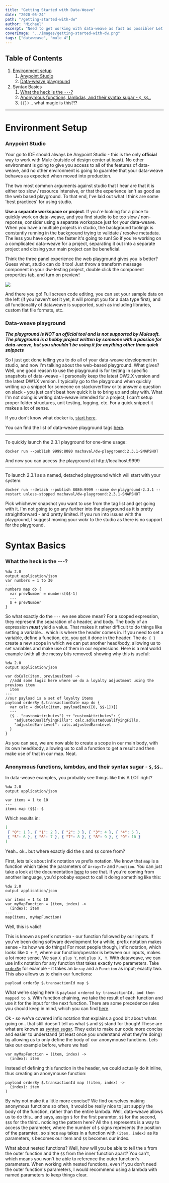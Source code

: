 ```yaml
---
title: "Getting Started with Data-Weave"
date: "2020-05-24"
path: "/getting-started-with-dw"
author: "Michael"
excerpt: "Need to get working with data-weave as fast as possible? Let's talk about how you can hit the ground running, and where to go from there."
coverImage: "../images/getting-started-with-dw.png"
tags: ["dataweave", "mule 4"]
---
```


## Table of Contents
1. [Environment setup](#environment-setup)
   1. [Anypoint Studio](#anypoint-studio)
   2. [Data-weave playground](#data-weave-playground)
2. Syntax Basics
   1. [What the heck is the `---`?](#what-the-heck-is-the----)
   2. [Anonymous functions, lambdas, and their syntax sugar - `$`, `$$`..](#anonymous-functions-lambdas-and-their-syntax-sugar----)
   3. `({})` .. what magic is this?!?

---

# Environment Setup

### **Anypoint Studio**

Your go to IDE should always be Anypoint Studio - this is the only **official** way to work with Mule (outside of design center at least). No other environment is going to give you access to all of the features of data-weave, and no other environment is going to guarntee that your data-weave behaves as expected when moved into production.

The two most common arguments against studio that I hear are that it is either too slow / resource intensive, or that the experience isn't as good as the web based playground. To that end, I've laid out what I think are some 'best practices' for using studio.

**Use a separate workspace or project**. If you're looking for a place to quickly work on data-weave, and you find studio to be too slow / non-reponse, consider using a separate workspace just for your data-weave. When you have a multiple projects in studio, the background toolingk is constantly running in the background trying to validate / resolve metadata. The less you have open, the faster it's going to run! So if you're working on a complicated data-weave for a project, separating it out into a separate project and closing your main project can be beneficial.

Think the three panel experience the web playground gives you is better? Guess what, studio can do it too! Just throw a transform message component in your dw-testing project, double click the component properties tab, and turn on preview!

![](../images/studio-dw-editor.gif)

And there you go! Full screen code editing, you can set your sample data on the left (if you haven't set it yet, it will prompt you for a data type first), and all functionality of dataweave is supported, such as including libraries, custom flat file formats, etc.

### **Data-weave playground**

***The playground is NOT an official tool and is not supported by Mulesoft. The playground is a hobby project written by someone with a passion for data-weave, but you shouldn't be using it for anything other than quick snippets***

So I just got done telling you to do all of your data-weave development in studio, and now I'm talking about the web-based playground. What gives? Well, one good reason to use the playground is for testing in specific snapshots of data-weave - I personally keep the latest DW2.X version and the latest DW1.X version. I typically go to the playground when quickly writing up a snippet for someone on stackoverflow or to answer a question on slack - you just can't beat how quick it is to bring up and play with. What I'm not doing is writing data-weave intended for a project; I can't setup proper folder structures, unit testing, logging, etc. For a quick snippet it makes a lot of sense.

If you don't know what docker is, [start here](https://docker-curriculum.com/).

You can find the list of data-weave playground tags [here](https://hub.docker.com/r/machaval/dw-playground/tags).

---
To quickly launch the 2.3.1 playground for one-time usage:

`docker run --publish 9999:8080 machaval/dw-playground:2.3.1-SNAPSHOT`

And now you can access the playground at http://localhost:9999

---

To launch 2.3.1 as a named, detached playground which will start with your system:

`docker run --detach --publish 8080:9999 --name dw-playground-2.3.1 --restart unless-stopped machaval/dw-playground:2.3.1-SNAPSHOT`

Pick whichever snapshot you want to use from the tag list and get going with it. I'm not going to go any further into the playground as it is pretty straightforward - and pretty limited. If you run into issues with the playground, I suggest moving your wokr to the studio as there is no support for the playground.

# Syntax Basics

### **What the heck is the ---?**

```data-weave{4,7}
%dw 2.0
output application/json
var numbers = 1 to 30
---
numbers map do {
  var prevNumber = numbers[$$-1]
  ---
  $ + prevNumber
}
```

So what exactly do the `---` we see above mean? For a scoped expression, they represent the separation of a header, and body. The body of an expression ***must*** yield a value. That makes it rather difficult to do things like setting a variable... which is where the header comes in. If you need to set a variable, define a function, etc, you get it done in the header. The `do { }` create a new scope in which we can put another head/body, allowing us to set variables and make use of them in our expressions. Here is a real world example (with all the messy bits removed) showing why this is useful:

```data-weave{7,11}
%dw 2.0
output application/json

var doCalc(item, previousItem) ->
  //add some logic here where we do a loyalty adjustment using the previous item
  item
---
//our payload is a set of loyalty items
payload orderBy $.transactionDate map do {
  var calc = doCalc(item, payload[max([0, $$-1])])
  ---
  ($ - "customAttributes") ++ "customAttributes": {
    "adjustedQualifyingFills": calc.adjustedQualifyingFills,
    "adjustedEarnLevel": calc.adjustedEarnLevel
  }
}
```

As you can see, we are now able to create a scope in our main body, with its own head/body, allowing us to call a function to get a result and then make use of that in our map. Neat.

### **Anonymous functions, lambdas, and their syntax sugar - `$`, `$$`..**

In data-weave examples, you probably see things like this A LOT right?

```data-weave
%dw 2.0
output application/json

var items = 1 to 10
---
items map ($$): $
```

Which results in:

```JSON
[
 { "0": 1 }, { "1": 2 }, { "2": 3 }, { "3": 4 }, { "4": 5 },
 { "5": 6 }, { "6": 7 }, { "7": 8 }, { "8": 9 }, { "9": 10 }
]
```
Yeah.. ok.. but where exactly did the `$` and `$$` come from?

First, lets talk about infix notation vs prefix notation. We know that `map` is a function which takes the parameters of `Array<T>` and `Function`. You can just take a look at the documentation [here](https://docs.mulesoft.com/mule-runtime/4.3/dw-core-functions-map#map1) to see that. If you're coming from another language, you'd probaby expect to call it doing something like this:

```data-weave
%dw 2.0
output application/json

var items = 1 to 10
var myMapFunction = (item, index) ->
  (index): item
---
map(items, myMapFunction)
```

Well, this is valid!

This is known as prefix notation - our function followed by our inputs. If you've been doing software development for a while, prefix notation makes sense - its how we do things! For most people though, infix notation, which looks like `X + Y`, where our function/operator is between our inputs, makes a lot more sense. We say `X plus Y`, not `plus X, Y`. With dataweave, we can use infix notation for any function that takes exactly two parameters. Take [`orderBy`](https://docs.mulesoft.com/mule-runtime/4.3/dw-core-functions-orderby#orderby2) for example - it takes an `Array` and a `Function` as input; exactly two. This also allows us to chain our functions:

```data-weave
payload orderBy $.transactionId map $
```

What we're saying here is `payload ordered by transactionId, and then mapped to $`. With function chaining, we take the result of each function and use it for the input for the next function. There are some precedence rules you should keep in mind, which you can find [here](https://docs.mulesoft.com/mule-runtime/4.3/dataweave-flow-control-precedence).

Ok - so we've covered infix notation that explains a good bit about whats going on.. that still doesn't tell us what `$` and `$$` stand for though! These are what are known as [syntax sugar](https://en.wikipedia.org/wiki/Syntactic_sugar). They exist to make our code more concise and easier to understand (at least once you understand what they're doing) by allowing us to only define the body of our anonymouse functions. Lets take our example before, where we had

```data-weave
var myMapFunction = (item, index) ->
  (index): item
```

Instead of defining this function in the header, we could actually do it inline, thus creating an anonymouse function:

```data-weave
payload orderBy $.transactionId map ((item, index) ->
  (index): item
)
```

By why not make it a little more concise? We find ourselves making anonymous functions so often, it would be really nice to just supply the body of the function, rather than the entire lambda. Well, data-weave allows us to do this.. and says, assign `$` for the first paramter, `$$` for the second, `$$$` for the third.. noticing the pattern here? All the `$` represents is a way to access the parameter, where the number of `$` signs represents the position of the paramter.. so since `map` takes in a function with `(item, index)` as its parameters, `$` becomes our item and `$$` becomes our index.

What about nested functions? Well, how will you be able to tell the `$` from the outer function and the `$$` from the inner function apart? You can't, which means you won't be able to reference the outer function's parameters. When working with nested functions, even if you don't need the outer function's parameters, I would recommend using a lambda with named parameters to keep things clear.